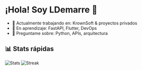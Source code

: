 # ¡Hola! Soy LDemarre 👋

- 🔭 Actualmente trabajando en: KrownSoft & proyectos privados
- 🌱 En aprendizaje: FastAPI, Flutter, DevOps
- 💬 Preguntame sobre: Python, APIs, arquitectura

## 📊 Stats rápidas
![Stats](https://github-readme-stats.vercel.app/api?username=LDemarre&show_icons=true)
![Streak](https://streak-stats.demolab.com?user=LDemarre)
